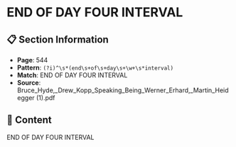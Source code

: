 # END OF DAY FOUR INTERVAL

## 📋 Section Information

- **Page**: 544
- **Pattern**: `(?i)^\s*(end\s+of\s+day\s+\w+\s*interval)`
- **Match**: END OF DAY FOUR INTERVAL
- **Source**: Bruce_Hyde,_Drew_Kopp_Speaking_Being_Werner_Erhard,_Martin_Heidegger (1).pdf

## 📄 Content

END OF DAY FOUR INTERVAL